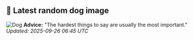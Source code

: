 ## 🐶 Latest random dog image
![Dog](https://images.dog.ceo/breeds/terrier-yorkshire/n02094433_3642.jpg)
**Advice:** "The hardest things to say are usually the most important."
*Updated: 2025-09-26 06:45 UTC*
